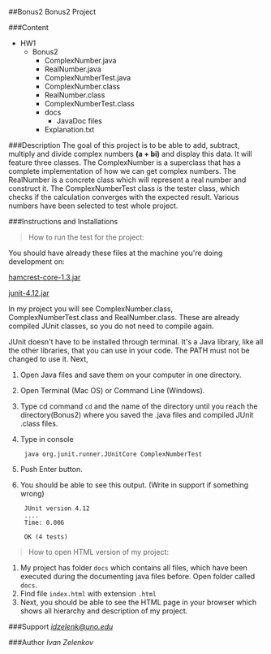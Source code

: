 ##Bonus2
Bonus2 Project


###Content
- HW1
    - Bonus2
        - ComplexNumber.java
        - RealNumber.java
        - ComplexNumberTest.java
        - ComplexNumber.class
        - RealNumber.class
        - ComplexNumberTest.class
        - docs
            - JavaDoc files
        - Explanation.txt

###Description
The goal of this project is to be able to add, subtract, 
multiply and divide complex numbers **(a + bi)** and display
this data. It will feature three classes. The ComplexNumber is a 
superclass that has a complete implementation of how we can 
get complex numbers. The RealNumber is a concrete class which will represent a real 
number and construct it. The ComplexNumberTest class is the tester class,
which checks if the calculation converges with the expected
result. Various numbers have been selected to test whole project.

###Instructions and Installations
>How to run the test for the project:

You should have already these files at the machine you're doing development on:

[hamcrest-core-1.3.jar](https://moodle.uno.edu/pluginfile.php/2575339/mod_folder/content/0/hamcrest-core-1.3.jar?forcedownload=1)

[junit-4.12.jar](https://moodle.uno.edu/pluginfile.php/2575339/mod_folder/content/0/junit-4.12.jar?forcedownload=1)

In my project you will see ComplexNumber.class, ComplexNumberTest.class and RealNumber.class. These are already compiled JUnit classes,
so you do not need to compile again. 

JUnit doesn't have to be installed through terminal. It's a Java library, 
like all the other libraries, that you can use in your code. The PATH must
not be changed to use it. 
Next,
1. Open Java files and save them on your computer in one directory.
2. Open Terminal (Mac OS) or Command Line (Windows).
3. Type cd command `cd` and the name of the directory 
until you reach the directory(Bonus2) where you saved the
.java files and compiled JUnit .class files.
4. Type in console

        java org.junit.runner.JUnitCore ComplexNumberTest 
       
5. Push Enter button.
6. You should be able to see this output. (Write in support if something wrong)
    
        JUnit version 4.12
        ....
        Time: 0.006

        OK (4 tests)
        
        
>How to open HTML version of my project:
1. My project has folder `docs` which contains all files, which have been executed during the documenting java files before.
Open folder called `docs`.
2. Find file `index.html` with extension `.html`
3. Next, you should be able to see the HTML page in your browser which shows all hierarchy and description of my project.

###Support 
*idzelenk@uno.edu*

###Author
*Ivan Zelenkov*